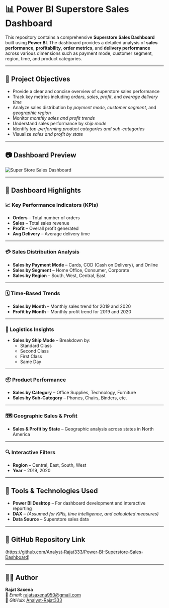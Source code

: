 # 📊 Power BI Superstore Sales Dashboard

This repository contains a comprehensive **Superstore Sales Dashboard** built using **Power BI**. The dashboard provides a detailed analysis of **sales performance**, **profitability**, **order metrics**, and **delivery performance** across various dimensions such as payment mode, customer segment, region, time, and product categories.

---

## 🎯 Project Objectives

- Provide a clear and concise overview of superstore sales performance  
- Track key metrics including *orders*, *sales*, *profit*, and *average delivery time*  
- Analyze sales distribution by *payment mode*, *customer segment*, and *geographic region*  
- Monitor *monthly sales and profit trends*  
- Understand sales performance by *ship mode*  
- Identify *top-performing product categories and sub-categories*  
- Visualize *sales and profit by state*  

---

## 📷 Dashboard Preview

![Super Store Sales Dashboard](https://github.com/user-attachments/assets/b3bf4250-ee98-4840-9ae1-099dd9b98b1c)

---

## 🧩 Dashboard Highlights

### 📈 Key Performance Indicators (KPIs)

- **Orders** – Total number of orders  
- **Sales** – Total sales revenue  
- **Profit** – Overall profit generated  
- **Avg Delivery** – Average delivery time  

---

### 💳 Sales Distribution Analysis

- **Sales by Payment Mode** – Cards, COD (Cash on Delivery), and Online  
- **Sales by Segment** – Home Office, Consumer, Corporate  
- **Sales by Region** – South, West, Central, East  

---

### 🗓️ Time-Based Trends

- **Sales by Month** – Monthly sales trend for 2019 and 2020  
- **Profit by Month** – Monthly profit trend for 2019 and 2020  

---

### 🚚 Logistics Insights

- **Sales by Ship Mode** – Breakdown by:
  - Standard Class  
  - Second Class  
  - First Class  
  - Same Day  

---

### 📦 Product Performance

- **Sales by Category** – Office Supplies, Technology, Furniture  
- **Sales by Sub-Category** – Phones, Chairs, Binders, etc.

---

### 🗺️ Geographic Sales & Profit

- **Sales & Profit by State** – Geographic analysis across states in North America  

---

### 🔍 Interactive Filters

- **Region** – Central, East, South, West  
- **Year** – 2019, 2020  

---

## 🧰 Tools & Technologies Used

- **Power BI Desktop** – For dashboard development and interactive reporting  
- **DAX** – *(Assumed for KPIs, time intelligence, and calculated measures)*  
- **Data Source** – Superstore sales data 

---

## 🔗 GitHub Repository Link

(https://github.com/Analyst-Rajat333/Power-BI-Superstore-Sales-Dashboard)  

---

## 👨‍💻 Author

**Rajat Saxena**  
📧 *Email*: [rajatsaxena950@gmail.com](mailto:rajatsaxena950@gmail.com)  
🔗 *GitHub*: [Analyst-Rajat333](https://github.com/Analyst-Rajat333)
